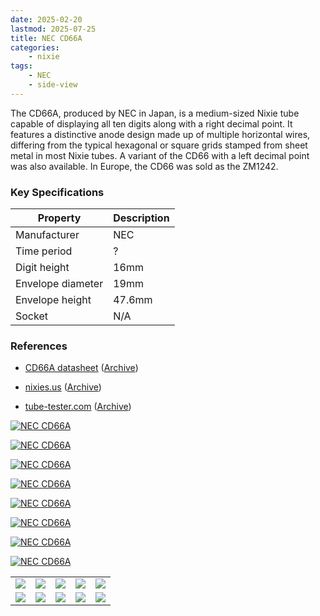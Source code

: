 ```yaml
---
date: 2025-02-20
lastmod: 2025-07-25
title: NEC CD66A
categories:
    - nixie
tags:
    - NEC
    - side-view
---
```


The CD66A, produced by NEC in Japan, is a medium-sized Nixie tube capable of displaying all ten digits along with a right decimal point. It features a distinctive anode design made up of multiple horizontal wires, differing from the typical hexagonal or square grids stamped from sheet metal in most Nixie tubes. A variant of the CD66 with a left decimal point was also available. In Europe, the CD66 was sold as the ZM1242.

### Key Specifications

| Property          | Description   |
|-------------------|---------------|
| Manufacturer      | NEC           |
| Time period       | ?             |
| Digit height      | 16mm          |
| Envelope diameter | 19mm          |
| Envelope height   | 47.6mm        |
| Socket            | N/A           |

### References

- [CD66A datasheet](https://www.tube-tester.com/sites/nixie/dat_arch/NEC_catalog_02.pdf) ([Archive](https://web.archive.org/web/20241014112915/https://www.tube-tester.com/sites/nixie/dat_arch/NEC_catalog_02.pdf))

- [nixies.us](https://www.nixies.us/bwg_gallery/cd66a/) ([Archive](https://web.archive.org/web/20241203083120/https://www.nixies.us/bwg_gallery/cd66a/))

- [tube-tester.com](https://www.tube-tester.com/sites/nixie/data/cd66.htm) ([Archive](https://web.archive.org/web/20241107023058/https://www.tube-tester.com/sites/nixie/data/cd66.htm))

[![NEC CD66A](assets/1.jpg)](assets/1.jpg)

[![NEC CD66A](assets/2.jpg)](assets/2.jpg)

[![NEC CD66A](assets/3.jpg)](assets/3.jpg)

[![NEC CD66A](assets/4.jpg)](assets/4.jpg)

[![NEC CD66A](assets/5.jpg)](assets/5.jpg)

[![NEC CD66A](assets/6.jpg)](assets/6.jpg)

[![NEC CD66A](assets/7.jpg)](assets/7.jpg)

[![NEC CD66A](assets/8.jpg)](assets/8.jpg)

<table>
    <tr>
        <td>
            <a href="assets/9.jpg">
                <img src="assets/9.jpg">
            </a>
        </td>
        <td>
            <a href="assets/10.jpg">
                <img src="assets/10.jpg">
            </a>
        </td>
        <td>
            <a href="assets/11.jpg">
                <img src="assets/11.jpg">
            </a>
        </td>
         <td>
            <a href="assets/12.jpg">
                <img src="assets/12.jpg">
            </a>
        </td>
        <td>
            <a href="assets/13.jpg">
                <img src="assets/13.jpg">
            </a>
        </td>
    </tr>
    <tr>
        <td>
            <a href="assets/14.jpg">
                <img src="assets/14.jpg">
            </a>
        </td>
        <td>
            <a href="assets/15.jpg">
                <img src="assets/15.jpg">
            </a>
        </td>
        <td>
            <a href="assets/16.jpg">
                <img src="assets/16.jpg">
            </a>
        </td>
         <td>
            <a href="assets/17.jpg">
                <img src="assets/17.jpg">
            </a>
        </td>
        <td>
            <a href="assets/18.jpg">
                <img src="assets/18.jpg">
            </a>
        </td>
    </tr>
</table>